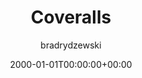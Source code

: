 ---
date: 2000-01-01T00:00:00+00:00
title: Coveralls
author: bradrydzewski
draft: true
description: |
  Plugin to publish coverage reports to Coveralls.
---